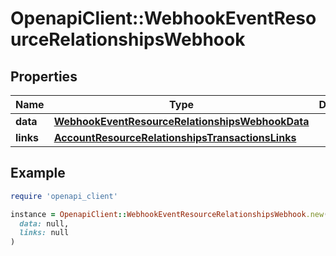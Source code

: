 # OpenapiClient::WebhookEventResourceRelationshipsWebhook

## Properties

| Name | Type | Description | Notes |
| ---- | ---- | ----------- | ----- |
| **data** | [**WebhookEventResourceRelationshipsWebhookData**](WebhookEventResourceRelationshipsWebhookData.md) |  |  |
| **links** | [**AccountResourceRelationshipsTransactionsLinks**](AccountResourceRelationshipsTransactionsLinks.md) |  | [optional] |

## Example

```ruby
require 'openapi_client'

instance = OpenapiClient::WebhookEventResourceRelationshipsWebhook.new(
  data: null,
  links: null
)
```

